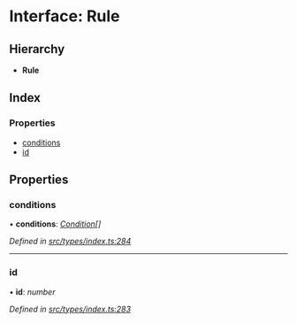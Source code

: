 # Interface: Rule

## Hierarchy

* **Rule**

## Index

### Properties

* [conditions](rule.md#conditions)
* [id](rule.md#id)

## Properties

###  conditions

• **conditions**: *[Condition](../globals.md#condition)[]*

*Defined in [src/types/index.ts:284](https://github.com/PolymathNetwork/polymesh-sdk/blob/36c7bf5/src/types/index.ts#L284)*

___

###  id

• **id**: *number*

*Defined in [src/types/index.ts:283](https://github.com/PolymathNetwork/polymesh-sdk/blob/36c7bf5/src/types/index.ts#L283)*
